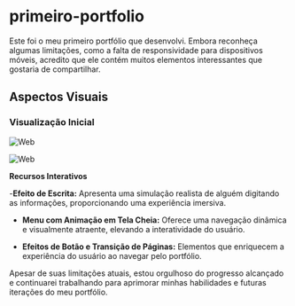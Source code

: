# primeiro-portfolio

Este foi o meu primeiro portfólio que desenvolvi. Embora reconheça algumas limitações, como a falta de responsividade para dispositivos móveis, acredito que ele contém muitos elementos interessantes que gostaria de compartilhar.

## Aspectos Visuais

### Visualização Inicial

![Web](https://media.discordapp.net/attachments/1191521910442446949/1193017028425035807/image.png?ex=65ab2eb0&is=6598b9b0&hm=725cca69d6f7eb8592cf10bef00d51fd849664fe6676bb7732e90cab62b01da9&=&format=webp&quality=lossless&width=1348&height=671)

![Web](https://media.discordapp.net/attachments/1191521910442446949/1193020406316146828/image.png?ex=65ab31d6&is=6598bcd6&hm=a1431e85795b73b083b1829a27a8b15fcce035c4b18c99c776f0ba39f9876e17&=&format=webp&quality=lossless&width=1344&height=671)

 **Recursos Interativos**
 
 -**Efeito de Escrita:** Apresenta uma simulação realista de alguém digitando as informações, proporcionando uma experiência imersiva.

- **Menu com Animação em Tela Cheia:** Oferece uma navegação dinâmica e visualmente atraente, elevando a interatividade do usuário.

- **Efeitos de Botão e Transição de Páginas:** Elementos que enriquecem a experiência do usuário ao navegar pelo portfólio.

Apesar de suas limitações atuais, estou orgulhoso do progresso alcançado e continuarei trabalhando para aprimorar minhas habilidades e futuras iterações do meu portfólio.
